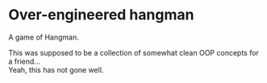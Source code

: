 # Over-engineered hangman

A game of Hangman.

This was supposed to be a collection of somewhat clean OOP concepts for a
friend...  
Yeah, this has not gone well.
